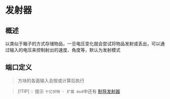 <script setup lang="ts">
import ElectricConnection from "../../../components/ElectricElement/ElectricConnection";
import ElectricConnectorType from "../../../components/ElectricElement/ElectricConnectorType";
import ElectricConnectorDirection from "../../../components/ElectricElement/ElectricConnectorDirection";
import ElectricConnectionDisplayMode from "../../../components/ElectricElement/ElectricConnectionDisplayMode";
import IOPort from "../../../components/ElectricElement/IOPort";
import ElectricElement from "../../../components/ElectricElement/ElectricElement.vue";

let connections = [
    new ElectricConnection(ElectricConnectorDirection.All, ElectricConnectorType.Input, ElectricConnectionDisplayMode.StartAndEnd, [
        new IOPort(1, 8, "速度", "单位格/秒，最大设置 255 格/秒"),
        new IOPort(9, 16, "角度 1", "* 朝向上方或下方时，为向北方偏转的角度\n* 朝向其他方向时，为向右方偏转的角度\n* 超过 90 时自动下调为 90 度\n* 最高位为 1 时角度取负值"),
        new IOPort(17, 24, "角度 2", "* 朝向上方或下方时，为向西方偏转的角度\n* 朝向其他方向时，为向上方偏转的角度\n* 其他同角度 1 定义"),
        new IOPort(25, 25, "无视重力", "为 1 时不受重力影响"),
        new IOPort(26, 26, "无视空阻", "为 1 时不受空气等阻力影响"),
        new IOPort(27, 27, "安全模式", "为 1 时启用安全模式  \n安全模式下，投射物不会触发被发射、撞到方块的方块行为，但仍然会触发被撞击方块的相关方块行为"),
        new IOPort(28, 28, "放置模式", "为 1 时启用放置模式  \n放置模式下，投射物与非空气、流体相撞时，会将自身放置到世界中（如果可以的话）"),
        new IOPort(29, 29, "是否指定槽位", "为 1 时只发射指定槽位的方块"),
        new IOPort(30, 32, "指定槽位", "指定只发射第 n+1 个槽位的方块")
    ])
];
</script>

# 发射器 <Badge text="v1.0" type="info"/>

## 概述

以类似于箱子的方式存储物品，一旦电压变化就会尝试将物品发射或丢出，可以通过输入的电压来控制射出的速度、角度等，默认为发射模式

## 端口定义

> 方块的各面输入会按或计算后执行

<ElectricElement imgAltPrefix="十亿伏特发射器" :connections="connections" imgSrc="/images/base/shift/GVDispenser.webp"/>

> [!TIP] 💡 提示
> `十亿伏特 · 扩展 mod`中还有 [制导发射器](../../expand/transportation/guided_dispenser)